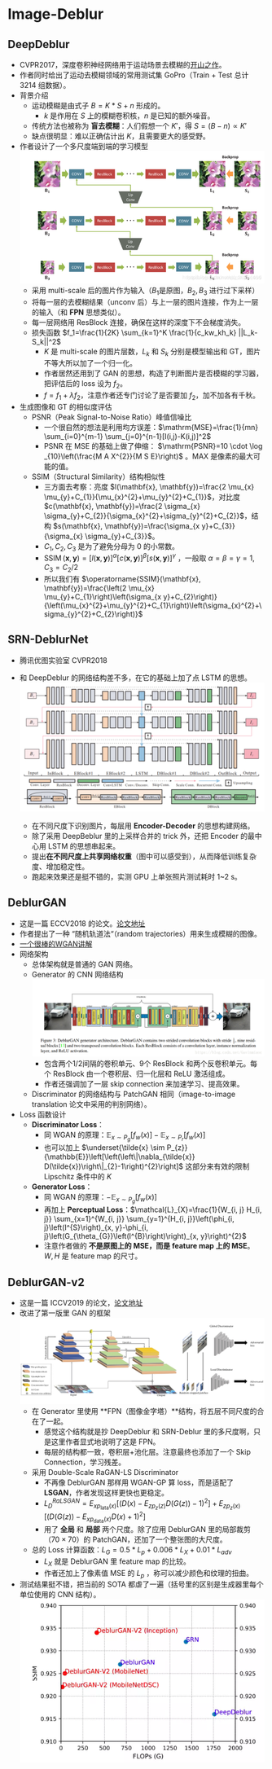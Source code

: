 # Image-Deblur

## DeepDeblur

+ CVPR2017，深度卷积神经网络用于运动场景去模糊的[开山之作](https://github.com/SeungjunNah/DeepDeblur_release)。
+ 作者同时给出了运动去模糊领域的常用测试集 GoPro（Train + Test 总计 $3214$ 组数据）。
+ 背景介绍
    + 运动模糊是由式子 $B=K*S+n$ 形成的。
        + $k$ 是作用在 $S$ 上的模糊卷积核，$n$ 是已知的额外噪音。
    + 传统方法也被称为 **盲去模糊**：人们假想一个 $K'$，得 $S=(B-n) \propto  K'$
    + 缺点很明显：难以正确估计出 $K$，且需要更大的感受野。
+ 作者设计了一个多尺度端到端的学习模型
    ![](DeepDeblur.png)
    + 采用 multi-scale 后的图片作为输入（$B_1$是原图，$B_2,B_3$ 进行过下采样）
    + 将每一层的去模糊结果（unconv 后）与上一层的图片连接，作为上一层的输入（和 **FPN** 思想类似）。
    + 每一层网络用 ResBlock 连接，确保在这样的深度下不会梯度消失。
    + 损失函数 $f_1=\frac{1}{2K} \sum_{k=1}^K \frac{1}{c_kw_kh_k} ||L_k-S_k||^2$
        + $K$ 是 multi-scale 的图片层数，$L_k$ 和 $S_k$ 分别是模型输出和 GT，图片不等大所以加了一个归一化。
        + 作者居然还用到了 GAN 的思想，构造了判断图片是否模糊的学习器，把评估后的 loss 设为 $f_2$。
        + $f=f_1+\lambda f_2$，注意作者还专门讨论了是否要加 $f_2$，加不加各有千秋。
+ 生成图像和 GT 的相似度评估
    + PSNR（Peak Signal-to-Noise Ratio）峰值信噪比
        + 一个很自然的想法是利用均方误差：$\mathrm{MSE}=\frac{1}{mn} \sum_{i=0}^{m-1} \sum_{j=0}^{n-1}[I(i,j)-K(i,j)]^2$
        + PSNR 在 MSE 的基础上做了伸缩： $\mathrm{PSNR}=10 \cdot \log _{10}\left(\frac{M A X^{2}}{M S E}\right)$ 。MAX 是像素的最大可能的值。
    + SSIM（Structural Similarity）结构相似性
        + 三方面去考察：亮度 $l(\mathbf{x}, \mathbf{y})=\frac{2 \mu_{x} \mu_{y}+C_{1}}{\mu_{x}^{2}+\mu_{y}^{2}+C_{1}}$，对比度 $c(\mathbf{x}, \mathbf{y})=\frac{2 \sigma_{x} \sigma_{y}+C_{2}}{\sigma_{x}^{2}+\sigma_{y}^{2}+C_{2}}$，结构 $s(\mathbf{x}, \mathbf{y})=\frac{\sigma_{x y}+C_{3}}{\sigma_{x} \sigma_{y}+C_{3}}$。
        + $C_1,C_2,C_3$ 是为了避免分母为 $0$ 的小常数。
        + $\operatorname{SSIM}(\mathbf{x}, \mathbf{y})=[l(\mathbf{x}, \mathbf{y})]^{\alpha}[c(\mathbf{x}, \mathbf{y})]^{\beta}[s(\mathbf{x}, \mathbf{y})]^{\gamma}$ ，一般取 $\alpha=\beta=\gamma=1, \quad C_{3}=C_{2} / 2$
        + 所以我们有 $\operatorname{SSIM}(\mathbf{x}, \mathbf{y})=\frac{\left(2 \mu_{x} \mu_{y}+C_{1}\right)\left(\sigma_{x y}+C_{2}\right)}{\left(\mu_{x}^{2}+\mu_{y}^{2}+C_{1}\right)\left(\sigma_{x}^{2}+\sigma_{y}^{2}+C_{2}\right)}$

## SRN-DeblurNet

+   腾讯优图实验室 CVPR2018

+   和 DeepDeblur 的网络结构差不多，在它的基础上加了点 LSTM 的思想。
    ![](SRN-net.png)
    +   在不同尺度下识别图片，每层用 **Encoder-Decoder** 的思想构建网络。
    +   除了采用 DeepBeblur 里的上采样合并的 trick 外，还把 Encoder 的最中心用 LSTM 的思想串起来。
    +   提出**在不同尺度上共享网络权重**（图中可以感受到），从而降低训练复杂度、增加稳定性。
    +   跑起来效果还是挺不错的，实测 GPU 上单张照片测试耗时 1~2 s。
    
## DeblurGAN

+   这是一篇 ECCV2018 的论文。[论文地址](file:///F:/deblur/DeblurGAN/1711.07064.pdf)
+   作者提出了一种 “随机轨道法“（random trajectories）用来生成模糊的图像。
+   [一个很棒的WGAN讲解](https://www.cnblogs.com/Allen-rg/p/10305125.html)
+   网络架构
    +   总体架构就是普通的 GAN 网络。
    +   Generator 的 CNN 网络结构
        ![](DeblurGAN_CNN.png)
        +   包含两个1/2间隔的卷积单元、9个 ResBlock 和两个反卷积单元。每个 ResBlock 由一个卷积层、归一化层和 ReLU 激活组成。
        +   作者还强调加了一层 skip connection 来加速学习、提高效果。
    +   Discriminator 的网络结构与 PatchGAN 相同（image-to-image translation 论文中采用的判别网络）。
+   Loss 函数设计
    +   **Discriminator Loss**：
        +   同 WGAN 的原理：$\mathbb{E}_{x \sim P_{g}}\left[f_{w}(x)\right]-\mathbb{E}_{x \sim P_{r}}\left[f_{w}(x)\right]$
        +   也可以加上 $\underset{\tilde{x} \sim P_{z}}{\mathbb{E}}\left[\left(\left\|\nabla_{\tilde{x}} D(\tilde{x})\right\|_{2}-1\right)^{2}\right]$ 这部分来有效的限制 Lipschitz 条件中的 $K$
    +   **Generator Loss**：
        +   同 WGAN 的原理：$-\mathbb{E}_{x \sim P_{g}}\left[f_{w}(x)\right]$
        +   再加上 **Perceptual Loss**：$\mathcal{L}_{X}=\frac{1}{W_{i, j} H_{i, j}} \sum_{x=1}^{W_{i, j}} \sum_{y=1}^{H_{i, j}}\left(\phi_{i, j}\left(I^{S}\right)_{x, y}-\phi_{i, j}\left(G_{\theta_{G}}\left(I^{B}\right)\right)_{x, y}\right)^{2}$
        +   注意作者做的 **不是原图上的 MSE，而是 feature map 上的 MSE**。$W,H$ 是 feature map 的尺寸。

## DeblurGAN-v2

+   这是一篇 ICCV2019 的论文，[论文地址](https://arxiv.org/abs/1908.03826)
+   改进了第一版里 GAN 的框架
    ![](DeblurGANv2.jpg)
    +   在 Generator 里使用 **FPN（图像金字塔）**结构，将五层不同尺度的合在了一起。
        +   感觉这个结构就是抄 DeepDeblur 和 SRN-Deblur 里的多尺度啊，只是这里作者显式地说明了这是 FPN。
        +   每层的结构都一致，卷积层+池化层。注意最终也添加了一个 Skip Connection，学习残差。
    +   采用 Double-Scale RaGAN-LS Discriminator
        +   不再像 DeblurGAN 那样用 WGAN-GP 算 loss，而是适配了 **LSGAN**，作者发现这样更快也更稳定。
        +   $L_{D}^{R a L S G A N}=E_{x p_{\text {lata}}(x)}\left[\left(D(x)-E_{z p_{z}(z)} D(G(z))-1\right)^{2}\right]+E_{z p_{z}(x)}\left[\left(D(G(z))-E_{x p_{\text {data}}(x)} D(x)+1\right)^{2}\right]$
        +   用了 **全局** 和 **局部** 两个尺度。除了应用 DeblurGAN 里的局部裁剪（$70 \times 70$）的 PatchGAN，还加了一个整张图的大尺度。
    +   总的 Loss 计算函数：$L_{G}=0.5 * L_{p}+0.006 * L_{X}+0.01 * L_{a d v}$
        +   $L_X$ 就是 DeblurGAN 里 feature map 的比较。
        +   作者还加上了像素值 MSE 的 $L_p$ ，称可以减少颜色和纹理的扭曲。
+   测试结果挺不错，把当前的 SOTA 都虐了一遍（括号里的区别是生成器里每个单位使用的 CNN 结构）。
![](results.png)